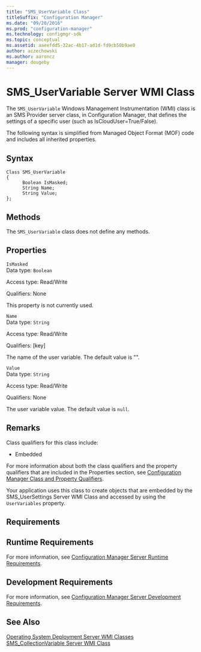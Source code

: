 ```yaml
---
title: "SMS_UserVariable Class"
titleSuffix: "Configuration Manager"
ms.date: "09/20/2016"
ms.prod: "configuration-manager"
ms.technology: configmgr-sdk
ms.topic: conceptual
ms.assetid: aaeefdd5-32ac-4b17-ad1d-fd9cb50b9ae0
author: aczechowski
ms.author: aaroncz
manager: dougeby
---
```

# SMS_UserVariable Server WMI Class
The `SMS_UserVariable` Windows Management Instrumentation (WMI) class is an SMS Provider server class, in Configuration Manager, that defines the settings of a specific user (such as IsCloudUser=True/False).  

 The following syntax is simplified from Managed Object Format (MOF) code and includes all inherited properties.  

## Syntax  

```  
Class SMS_UserVariable  
{  
      Boolean IsMasked;  
      String Name;  
      String Value;  
};  
```  

## Methods  
 The `SMS_UserVariable` class does not define any methods.  

## Properties  
 `IsMasked`  
 Data type: `Boolean`  

 Access type: Read/Write  

 Qualifiers: None  

 This property is not currently used.  

 `Name`  
 Data type: `String`  

 Access type: Read/Write  

 Qualifiers: [key]  

 The name of the user variable. The default value is "".  

 `Value`  
 Data type: `String`  

 Access type: Read/Write  

 Qualifiers: None  

 The user variable value. The default value is `null`.  

## Remarks  
 Class qualifiers for this class include:  

-   Embedded  

 For more information about both the class qualifiers and the property qualifiers that are included in the Properties section, see [Configuration Manager Class and Property Qualifiers](../../../develop/reference/misc/class-and-property-qualifiers.md).  

 Your application uses this class to create objects that are embedded by the SMS_UserSettings Server WMI Class and accessed by using the `UserVariables` property.  

## Requirements  

## Runtime Requirements  
 For more information, see [Configuration Manager Server Runtime Requirements](../../../develop/core/reqs/server-runtime-requirements.md).  

## Development Requirements  
 For more information, see [Configuration Manager Server Development Requirements](../../../develop/core/reqs/server-development-requirements.md).  

## See Also  
 [Operating System Deployment Server WMI Classes](../../../develop/reference/osd/operating-system-deployment-server-wmi-classes.md)   
 [SMS_CollectionVariable Server WMI Class](../../../develop/reference/osd/sms_collectionvariable-server-wmi-class.md)
